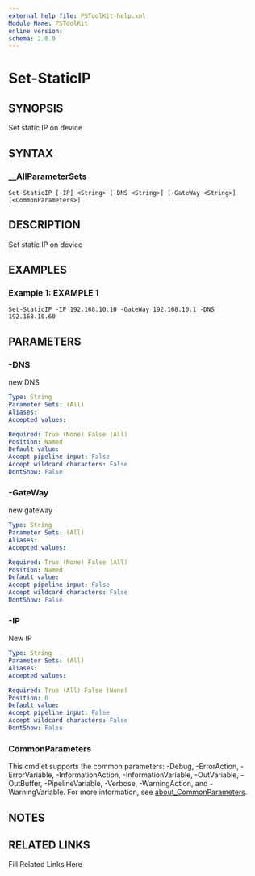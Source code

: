 ```yaml
---
external help file: PSToolKit-help.xml
Module Name: PSToolKit
online version: 
schema: 2.0.0
---
```


# Set-StaticIP

## SYNOPSIS

Set static IP on device

## SYNTAX

### __AllParameterSets

```
Set-StaticIP [-IP] <String> [-DNS <String>] [-GateWay <String>] [<CommonParameters>]
```

## DESCRIPTION

Set static IP on device


## EXAMPLES

### Example 1: EXAMPLE 1

```
Set-StaticIP -IP 192.168.10.10 -GateWay 192.168.10.1 -DNS 192.168.10.60
```








## PARAMETERS

### -DNS

new DNS

```yaml
Type: String
Parameter Sets: (All)
Aliases: 
Accepted values: 

Required: True (None) False (All)
Position: Named
Default value: 
Accept pipeline input: False
Accept wildcard characters: False
DontShow: False
```

### -GateWay

new gateway

```yaml
Type: String
Parameter Sets: (All)
Aliases: 
Accepted values: 

Required: True (None) False (All)
Position: Named
Default value: 
Accept pipeline input: False
Accept wildcard characters: False
DontShow: False
```

### -IP

New IP

```yaml
Type: String
Parameter Sets: (All)
Aliases: 
Accepted values: 

Required: True (All) False (None)
Position: 0
Default value: 
Accept pipeline input: False
Accept wildcard characters: False
DontShow: False
```


### CommonParameters

This cmdlet supports the common parameters: -Debug, -ErrorAction, -ErrorVariable, -InformationAction, -InformationVariable, -OutVariable, -OutBuffer, -PipelineVariable, -Verbose, -WarningAction, and -WarningVariable. For more information, see [about_CommonParameters](http://go.microsoft.com/fwlink/?LinkID=113216).

## NOTES



## RELATED LINKS

Fill Related Links Here

